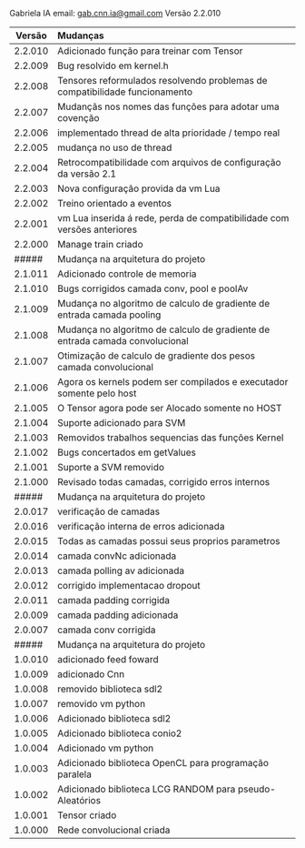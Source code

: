 Gabriela IA
email: gab.cnn.ia@gmail.com
Versão 2.2.010

| Versão | Mudanças |
| ---- | :---- |
|2.2.010 | Adicionado função para treinar com Tensor  | 
|2.2.009 | Bug resolvido em kernel.h  | 
|2.2.008 | Tensores reformulados resolvendo problemas de compatibilidade funcionamento  | 
|2.2.007 | Mudançãs nos nomes das funções para adotar uma covenção | 
|2.2.006 | implementado thread de alta prioridade / tempo real | 
|2.2.005 | mudança no uso de thread | 
|2.2.004 | Retrocompatibilidade com arquivos de configuração da versão 2.1 | 
|2.2.003 | Nova configuração provida da vm Lua | 
|2.2.002 | Treino orientado a eventos | 
|2.2.001 | vm Lua inserida á rede, perda de compatibilidade com versões anteriores | 
|2.2.000 | Manage train criado | 
| #####  | Mudança na arquitetura do projeto |
|2.1.011 | Adicionado controle de memoria | 
|2.1.010 | Bugs corrigidos camada conv, pool e poolAv | 
|2.1.009 | Mudança no algoritmo de calculo de gradiente de entrada camada pooling |
|2.1.008 | Mudança no algoritmo de calculo de gradiente de entrada camada convolucional |
|2.1.007 | Otimização de calculo de gradiente dos pesos camada convolucional |
|2.1.006 | Agora os kernels podem ser compilados e executador somente pelo host |
|2.1.005 | O Tensor agora pode ser Alocado somente no HOST |
|2.1.004 | Suporte adicionado para SVM |
|2.1.003 | Removidos trabalhos sequencias das funções Kernel |
|2.1.002 | Bugs concertados em getValues |
|2.1.001 | Suporte a SVM removido | 
|2.1.000 | Revisado todas camadas, corrigido erros internos
| #####  | Mudança na arquitetura do projeto |
|2.0.017 | verificação de camadas |
|2.0.016 | verificação interna de erros adicionada |
|2.0.015 | Todas as camadas possui seus proprios parametros |
|2.0.014 | camada convNc adicionada |
|2.0.013 | camada polling av adicionada |
|2.0.012 | corrigido implementacao dropout |
|2.0.011 | camada padding corrigida |
|2.0.009 | camada padding adicionada |
|2.0.007 | camada conv corrigida |
| #####  | Mudança na arquitetura do projeto |
|1.0.010 | adicionado feed foward|
|1.0.009 | adicionado Cnn|
|1.0.008 | removido biblioteca sdl2|
|1.0.007 | removido vm python|
|1.0.006 | Adicionado biblioteca sdl2 |
|1.0.005 | Adicionado biblioteca conio2 |
|1.0.004 | Adicionado vm python|
|1.0.003 | Adicionado biblioteca OpenCL para programação paralela |
|1.0.002 | Adicionado biblioteca LCG RANDOM para pseudo-Aleatórios |
|1.0.001 | Tensor criado |
|1.0.000 | Rede convolucional criada |

